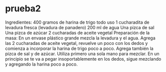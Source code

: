 # prueba2
Ingredientes:
400 gramos de harina de trigo todo uso
1 cucharadita de levadura fresca (levadura de panadero)
200 ml de agua
Una pizca de sal
Una pizca de azúcar
2 cucharadas de aceite vegetal
Preparación de la masa:
En un envase plástico grande mezcla la levadura y el agua. Agrega las 2 cucharadas de aceite vegetal, revuelve un poco con los dedos y comienza a incorporar la harina de trigo poco a poco. Agrega también la pizca de sal y de azúcar.
Utiliza primero una sola mano para mezclar. En un principio se te va a pegar insoportablemente en los dedos, sigue mezclando y agregando la harina poco a poco.
